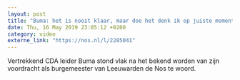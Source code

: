 ```yaml
---
layout: post
title: "Buma: het is nooit klaar, maar doe het denk ik op juiste moment"
date: Thu, 16 May 2019 23:05:12 +0200
category: video
externe_link: "https://nos.nl/l/2285041"
---
```


Vertrekkend CDA leider Buma stond vlak na het bekend worden van zijn voordracht als burgemeester van Leeuwarden de Nos te woord.
